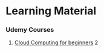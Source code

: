 # Learning Material

### Udemy Courses
1. [Cloud Computing for beginners](https://thoughtworks.udemy.com/course/introduction-to-cloud-compting-on-amazon-aws-for-beginners/learn/lecture/21189956#overview)
2

